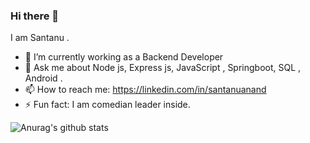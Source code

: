 ### Hi there 👋

I am Santanu . 

- 🔭 I’m currently working as a Backend Developer 
- 💬 Ask me about Node js, Express js, JavaScript , Springboot, SQL , Android .
- 📫 How to reach me: https://linkedin.com/in/santanuanand
- ⚡ Fun fact: I am comedian leader inside.


![Anurag's github stats](https://github-readme-stats.vercel.app/api?username=bhaiyaajee&hide=contribs,prs&count_private=true&show_icons=true)
